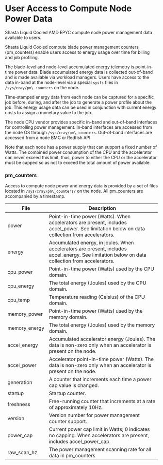 # User Access to Compute Node Power Data

Shasta Liquid Cooled AMD EPYC compute node power management data available to users.

Shasta Liquid Cooled compute blade power management counters \(pm\_counters\) enable users access to energy usage over time for billing and job profiling.

The blade-level and node-level accumulated energy telemetry is point-in-time power data. Blade accumulated energy data is collected out-of-band and is made available via workload managers. Users have access to the data in-band at the node-level via a special `sysfs` files in `/sys/cray/pm\_counters` on the node.

Time-stamped energy data from each node can be captured for a specific job before, during, and after the job to generate a power profile about the job. This energy usage data can be used in conjunction with current energy costs to assign a monetary value to the job.

The node CPU vendor provides specific in-band and out-of-band interfaces for controlling power management. In-band interfaces are accessed from the node OS through `/sys/cray/pm\_counters`. Out-of-band interfaces are accessed from a node BMC or Redfish API.

Note that each node has a power supply that can support a fixed number of Watts. The combined power consumption of the CPU and the accelerator can never exceed this limit, thus, power to either the CPU or the accelerator must be capped so as not to exceed the total amount of power available.

### pm\_counters

Access to compute node power and energy data is provided by a set of files located in `/sys/cray/pm\_counters/` on the node. All pm\_counters are accompanied by a timestamp.

| File | Description |
| ---- | ----------- |
|power|Point-in-time power \(Watts\). When accelerators are present, includes accel\_power. See limitation below on data collection from accelerators.|
|energy|Accumulated energy, in joules. When accelerators are present, includes accel\_energy. See limitation below on data collection from accelerators.|
|cpu\_power|Point-in-time power \(Watts\) used by the CPU domain.|
|cpu\_energy|The total energy \(Joules\) used by the CPU domain.|
|cpu\_temp|Temperature reading \(Celsius\) of the CPU domain.|
|memory\_power|Point-in-time power \(Watts\) used by the memory domain.|
|memory\_energy|The total energy \(Joules\) used by the memory domain.|
|accel\_energy|Accumulated accelerator energy \(Joules\). The data is non-zero only when an accelerator is present on the node.|
|accel\_power|Accelerator point-in-time power \(Watts\). The data is non-zero only when an accelerator is present on the node.|
|generation|A counter that increments each time a power cap value is changed.|
|startup|Startup counter.|
|freshness|Free-running counter that increments at a rate of approximately 10Hz.|
|version|Version number for power management counter support.|
|power\_cap|Current power cap limit in Watts; 0 indicates no capping. When accelerators are present, includes accel\_power\_cap.|
|raw\_scan\_hz|The power management scanning rate for all data in pm\_counters.|

